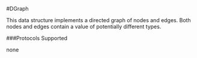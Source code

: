 #DGraph

This data structure implements a directed graph of nodes and edges. Both nodes and edges contain a value of potentially different types. 

###Protocols Supported

none